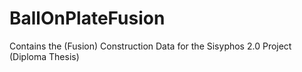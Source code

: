 # BallOnPlateFusion
Contains the (Fusion) Construction Data for the Sisyphos 2.0 Project (Diploma Thesis)
